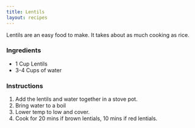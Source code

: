 ```yaml
---
title: Lentils
layout: recipes
---
```


Lentils are an easy food to make.  It takes about as much cooking as rice.

### Ingredients
- 1 Cup Lentils
- 3-4 Cups of water

### Instructions
1. Add the lentils and water together in a stove pot.
2. Bring water to a boil
3. Lower temp to low and cover.
4. Cook for 20 mins if brown lentials, 10 mins if red lentials. 

